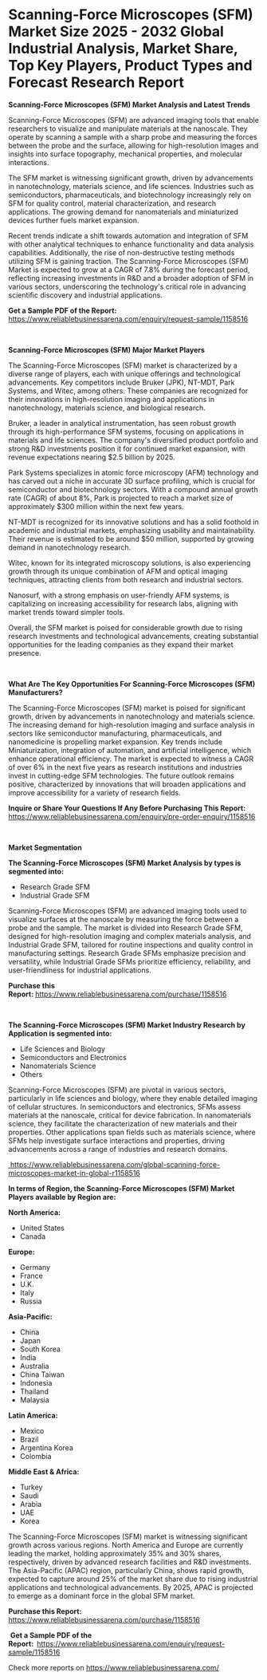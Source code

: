 <p><h1>Scanning-Force Microscopes (SFM) Market Size 2025 - 2032 Global Industrial Analysis, Market Share, Top Key Players, Product Types and Forecast Research Report</h1></p><p><strong>Scanning-Force Microscopes (SFM) Market Analysis and Latest Trends</strong></p>
<p><p>Scanning-Force Microscopes (SFM) are advanced imaging tools that enable researchers to visualize and manipulate materials at the nanoscale. They operate by scanning a sample with a sharp probe and measuring the forces between the probe and the surface, allowing for high-resolution images and insights into surface topography, mechanical properties, and molecular interactions. </p><p>The SFM market is witnessing significant growth, driven by advancements in nanotechnology, materials science, and life sciences. Industries such as semiconductors, pharmaceuticals, and biotechnology increasingly rely on SFM for quality control, material characterization, and research applications. The growing demand for nanomaterials and miniaturized devices further fuels market expansion.</p><p>Recent trends indicate a shift towards automation and integration of SFM with other analytical techniques to enhance functionality and data analysis capabilities. Additionally, the rise of non-destructive testing methods utilizing SFM is gaining traction. The Scanning-Force Microscopes (SFM) Market is expected to grow at a CAGR of 7.8% during the forecast period, reflecting increasing investments in R&D and a broader adoption of SFM in various sectors, underscoring the technology's critical role in advancing scientific discovery and industrial applications.</p></p>
<p><strong>Get a Sample PDF of the Report:&nbsp;</strong> <a href="https://www.reliablebusinessarena.com/enquiry/request-sample/1158516?utm_campaign=3443&utm_medium=2&utm_source=Github&utm_content=ia&utm_term=11042025&utm_id=scanning-force-microscopes-sfm">https://www.reliablebusinessarena.com/enquiry/request-sample/1158516</a></p>
<p>&nbsp;</p>
<p><strong>Scanning-Force Microscopes (SFM) Major Market Players</strong></p>
<p><p>The Scanning-Force Microscopes (SFM) market is characterized by a diverse range of players, each with unique offerings and technological advancements. Key competitors include Bruker (JPK), NT-MDT, Park Systems, and Witec, among others. These companies are recognized for their innovations in high-resolution imaging and applications in nanotechnology, materials science, and biological research.</p><p>Bruker, a leader in analytical instrumentation, has seen robust growth through its high-performance SFM systems, focusing on applications in materials and life sciences. The company's diversified product portfolio and strong R&D investments position it for continued market expansion, with revenue expectations nearing $2.5 billion by 2025.</p><p>Park Systems specializes in atomic force microscopy (AFM) technology and has carved out a niche in accurate 3D surface profiling, which is crucial for semiconductor and biotechnology sectors. With a compound annual growth rate (CAGR) of about 8%, Park is projected to reach a market size of approximately $300 million within the next few years.</p><p>NT-MDT is recognized for its innovative solutions and has a solid foothold in academic and industrial markets, emphasizing usability and maintainability. Their revenue is estimated to be around $50 million, supported by growing demand in nanotechnology research.</p><p>Witec, known for its integrated microscopy solutions, is also experiencing growth through its unique combination of AFM and optical imaging techniques, attracting clients from both research and industrial sectors.</p><p>Nanosurf, with a strong emphasis on user-friendly AFM systems, is capitalizing on increasing accessibility for research labs, aligning with market trends toward simpler tools.</p><p>Overall, the SFM market is poised for considerable growth due to rising research investments and technological advancements, creating substantial opportunities for the leading companies as they expand their market presence.</p></p>
<p>&nbsp;</p>
<p><strong>What Are The Key Opportunities For Scanning-Force Microscopes (SFM) Manufacturers?</strong></p>
<p><p>The Scanning-Force Microscopes (SFM) market is poised for significant growth, driven by advancements in nanotechnology and materials science. The increasing demand for high-resolution imaging and surface analysis in sectors like semiconductor manufacturing, pharmaceuticals, and nanomedicine is propelling market expansion. Key trends include Miniaturization, integration of automation, and artificial intelligence, which enhance operational efficiency. The market is expected to witness a CAGR of over 6% in the next five years as research institutions and industries invest in cutting-edge SFM technologies. The future outlook remains positive, characterized by innovations that will broaden applications and improve accessibility for a variety of research fields.</p></p>
<p><strong>Inquire or Share Your Questions If Any Before Purchasing This Report:</strong> <a href="https://www.reliablebusinessarena.com/enquiry/pre-order-enquiry/1158516?utm_campaign=3443&utm_medium=2&utm_source=Github&utm_content=ia&utm_term=11042025&utm_id=scanning-force-microscopes-sfm">https://www.reliablebusinessarena.com/enquiry/pre-order-enquiry/1158516</a></p>
<p>&nbsp;</p>
<p><strong>Market Segmentation</strong></p>
<p><strong>The Scanning-Force Microscopes (SFM) Market Analysis by types is segmented into:</strong></p>
<p><ul><li>Research Grade SFM</li><li>Industrial Grade SFM</li></ul></p>
<p><p>Scanning-Force Microscopes (SFM) are advanced imaging tools used to visualize surfaces at the nanoscale by measuring the force between a probe and the sample. The market is divided into Research Grade SFM, designed for high-resolution imaging and complex materials analysis, and Industrial Grade SFM, tailored for routine inspections and quality control in manufacturing settings. Research Grade SFMs emphasize precision and versatility, while Industrial Grade SFMs prioritize efficiency, reliability, and user-friendliness for industrial applications.</p></p>
<p><strong>Purchase this Report:&nbsp;</strong><a href="https://www.reliablebusinessarena.com/purchase/1158516?utm_campaign=3443&utm_medium=2&utm_source=Github&utm_content=ia&utm_term=11042025&utm_id=scanning-force-microscopes-sfm">https://www.reliablebusinessarena.com/purchase/1158516</a></p>
<p>&nbsp;</p>
<p><strong>The Scanning-Force Microscopes (SFM) Market Industry Research by Application is segmented into:</strong></p>
<p><ul><li>Life Sciences and Biology</li><li>Semiconductors and Electronics</li><li>Nanomaterials Science</li><li>Others</li></ul></p>
<p><p>Scanning-Force Microscopes (SFM) are pivotal in various sectors, particularly in life sciences and biology, where they enable detailed imaging of cellular structures. In semiconductors and electronics, SFMs assess materials at the nanoscale, critical for device fabrication. In nanomaterials science, they facilitate the characterization of new materials and their properties. Other applications span fields such as materials science, where SFMs help investigate surface interactions and properties, driving advancements across a range of industries and research domains.</p></p>
<p><a href="https://www.reliablebusinessarena.com/global-scanning-force-microscopes-market-in-global-r1158516?utm_campaign=3443&utm_medium=2&utm_source=Github&utm_content=ia&utm_term=11042025&utm_id=scanning-force-microscopes-sfm">&nbsp;https://www.reliablebusinessarena.com/global-scanning-force-microscopes-market-in-global-r1158516</a></p>
<p><strong>In terms of Region, the Scanning-Force Microscopes (SFM) Market Players available by Region are:</strong></p>
<p>
    <p> <strong> North America: </strong>
        <ul>
            <li>United States</li>
            <li>Canada</li>
        </ul>
        </p> 
    <p> <strong> Europe: </strong>
        <ul>
            <li>Germany</li>
            <li>France</li>
            <li>U.K.</li>
            <li>Italy</li>
            <li>Russia</li>
        </ul>
        </p> 
    <p> <strong> Asia-Pacific: </strong>
        <ul>
            <li>China</li>
            <li>Japan</li>
            <li>South Korea</li>
            <li>India</li>
            <li>Australia</li>
            <li>China Taiwan</li>
            <li>Indonesia</li>
            <li>Thailand</li>
            <li>Malaysia</li>
        </ul>
        </p> 
    <p> <strong> Latin America: </strong>
        <ul>
            <li>Mexico</li>
            <li>Brazil</li>
            <li>Argentina Korea</li>
            <li>Colombia</li>
        </ul>
        </p> 
    <p> <strong> Middle East & Africa: </strong>
        <ul>
            <li>Turkey</li>
            <li>Saudi</li>
            <li>Arabia</li>
            <li>UAE</li>
            <li>Korea</li>
        </ul>
    </p>
    </p>
<p><p>The Scanning-Force Microscopes (SFM) market is witnessing significant growth across various regions. North America and Europe are currently leading the market, holding approximately 35% and 30% shares, respectively, driven by advanced research facilities and R&D investments. The Asia-Pacific (APAC) region, particularly China, shows rapid growth, expected to capture around 25% of the market share due to rising industrial applications and technological advancements. By 2025, APAC is projected to emerge as a dominant force in the global SFM market.</p></p>
<p><strong>Purchase this Report: </strong><a href="https://www.reliablebusinessarena.com/purchase/1158516?utm_campaign=3443&utm_medium=2&utm_source=Github&utm_content=ia&utm_term=11042025&utm_id=scanning-force-microscopes-sfm">https://www.reliablebusinessarena.com/purchase/1158516</a></p>
<p>&nbsp;<strong>Get a Sample PDF of the Report:&nbsp;&nbsp;</strong><a href="https://www.reliablebusinessarena.com/enquiry/request-sample/1158516?utm_campaign=3443&utm_medium=2&utm_source=Github&utm_content=ia&utm_term=11042025&utm_id=scanning-force-microscopes-sfm">https://www.reliablebusinessarena.com/enquiry/request-sample/1158516</a></p>
<p><strong></strong></p>
<p>Check more reports on <a href="https://www.reliablebusinessarena.com/?utm_campaign=3443&utm_medium=2&utm_source=Github&utm_content=ia&utm_term=11042025&utm_id=scanning-force-microscopes-sfm">https://www.reliablebusinessarena.com/</a></p>
